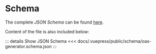 # Schema

The complete _JSON Schema_ can be found [here](https://chhorz.github.io/oas-generator/schema/oas-generator.schema.json).

Content of the file is also included below:

::: details Show JSON Schema
<<< docs/.vuepress/public/schema/oas-generator.schema.json
:::
